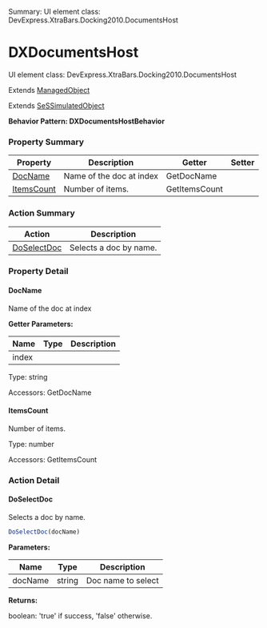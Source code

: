 Summary: UI element class: DevExpress.XtraBars.Docking2010.DocumentsHost

# DXDocumentsHost

UI element class: DevExpress.XtraBars.Docking2010.DocumentsHost

Extends [ManagedObject](ManagedObject.md)

Extends [SeSSimulatedObject](SeSSimulatedObject.md)





**Behavior Pattern: DXDocumentsHostBehavior**


<!-- ============================== property summary ========================== -->

	

### Property Summary

| **Property** | **Description** | **Getter** | **Setter** |
| ------------ | --------------- | ---------- | ---------- |
| [DocName](#docname) | Name of the doc at index | GetDocName |  |
| [ItemsCount](#itemscount) | Number of items. | GetItemsCount |  |



	
<!-- ============================== action summary ========================== -->



### Action Summary

|  **Action** | **Description** | 
| ----------- | --------------- |
|	[DoSelectDoc](#doselectdoc) | Selects a doc by name. |




<!-- ============================== property detail ========================== -->
	
### Property Detail
		
<a name="DocName"></a>
#### DocName


Name of the doc at index

			
**Getter Parameters:**

| **Name** | **Type** | **Description** |
| -------- | -------- | --------------- |	
| index |  |  |


	
			
Type: string
			
			
Accessors: GetDocName
			
		
<a name="ItemsCount"></a>
#### ItemsCount


Number of items.

			
	
			
Type: number
			
			
Accessors: GetItemsCount
			
		
	
	
<!-- ============================== action detail ========================== -->
	
### Action Detail
		
<a name="DoSelectDoc"></a>    
#### DoSelectDoc

Selects a doc by name.

```javascript
DoSelectDoc(docName) 
```


**Parameters:**

|	**Name** | **Type** | **Description** |
| ---------- | -------- | --------------- |
| docName | string |	Doc name to select |




**Returns:**

boolean: 'true' if success, 'false' otherwise.



<a name="see.also.dxdocumentshost.doselectdoc"></a>

	

